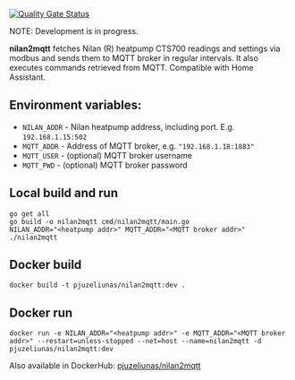 [![Quality Gate Status](https://sonarcloud.io/api/project_badges/measure?project=pjuzeliunas_nilan2mqtt&metric=alert_status)](https://sonarcloud.io/summary/new_code?id=pjuzeliunas_nilan2mqtt)

NOTE: Development is in progress.

**nilan2mqtt** fetches Nilan (R) heatpump CTS700 readings and settings via modbus and sends them to MQTT broker in regular intervals. It also executes commands retrieved from MQTT. Compatible with Home Assistant.

## Environment variables:
- `NILAN_ADDR` - Nilan heatpump address, including port. E.g. `192.168.1.15:502`
- `MQTT_ADDR` - Address of MQTT broker, e.g. `"192.168.1.18:1883"`
- `MQTT_USER` - (optional) MQTT broker username
- `MQTT_PWD` - (optional) MQTT broker password

## Local build and run

```
go get all
go build -o nilan2mqtt cmd/nilan2mqtt/main.go
NILAN_ADDR="<heatpump addr>" MQTT_ADDR="<MQTT broker addr>" ./nilan2mqtt 
```

## Docker build

```
docker build -t pjuzeliunas/nilan2mqtt:dev .
```

## Docker run
```
docker run -e NILAN_ADDR="<heatpump addr>" -e MQTT_ADDR="<MQTT broker addr>" --restart=unless-stopped --net=host --name=nilan2mqtt -d pjuzeliunas/nilan2mqtt:dev
```

Also available in DockerHub: [pjuzeliunas/nilan2mqtt](https://hub.docker.com/repository/docker/pjuzeliunas/nilan2mqtt)
